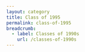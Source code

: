 ```yaml
---
layout: category
title: Class of 1995
permalink: class-of-1995
breadcrumb:
  - label: Classes of 1990s
    url: /classes-of-1990s
---
```

